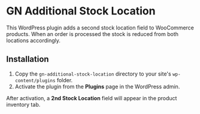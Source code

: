 # GN Additional Stock Location

This WordPress plugin adds a second stock location field to WooCommerce products. When an order is processed the stock is reduced from both locations accordingly.

## Installation

1. Copy the `gn-additional-stock-location` directory to your site's `wp-content/plugins` folder.
2. Activate the plugin from the **Plugins** page in the WordPress admin.

After activation, a **2nd Stock Location** field will appear in the product inventory tab.
